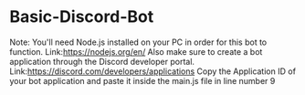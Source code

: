 # Basic-Discord-Bot
Note: You'll need Node.js installed on your PC in order for this bot to function. Link:https://nodejs.org/en/
Also make sure to create a bot application through the Discord developer portal. Link:https://discord.com/developers/applications
Copy the Application ID of your bot application and paste it inside the main.js file in line number 9 
